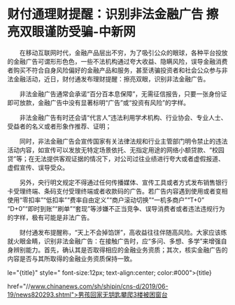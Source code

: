 # 财付通理财提醒：识别非法金融广告 擦亮双眼谨防受骗-中新网

　　在移动互联网时代，金融产品层出不穷，为了吸引公众的眼球，各种平台投放的金融广告可谓形形色色，一些不法机构通过夸大收益、隐瞒风险，误导金融消费者购买不符合自身风险偏好的金融产品和服务，甚至诱骗投资者和社会公众参与非法金融活动，近日，财付通发布理财提醒：擦亮双眼，识别非法金融广告。

　　非法金融广告通常会承诺“百分百本息保障”，无需征信报告，只要一张身份证即可放款，金融广告中没有显著标明“广告”或“投资有风险”的字样。

　　非法金融广告有时还会请“代言人”违法利用学术机构、行业协会、专业人士、受益者的名义或者形象作推荐、证明；

　　同时，非法金融广告会宣传国家有关法律法规和行业主管部门明令禁止的违法活动内容，如宣传可以发放无特定场景依托、无指定用途的网络小额贷款、“校园贷”等；在无法提供客观证据的情况下，对公司过往业绩进行夸大或者虚假报道、虚假宣传、误导受众。

　　另外，央行明文规定不得通过任何传播媒体、宣传工具或者方式发布销售银行卡受理终端、条码支付受理终端或者收款码的广告。若广告内容遇到使用或者变相使用“零扣率”“低扣率”“费率自由定义”“商户滚动切换”“一机多商户”“T+0” “D+0”“即时到账”“刷单”“套现”等涉嫌不正当竞争、误导消费者或者违法违规行为的字样，极有可能是非法广告。

　　财付通发布提醒称，“天上不会掉馅饼”，高收益往往伴随高风险。大家应该练就火眼金睛，识别非法金融广告：在接触广告时，应“多问、多想、多学”来增强自身辨别能力。首先，确认其是否取得相应的金融业务资质；其次，核实金融广告的内容是否与其所取得的金融业务资质保持一致。

le="{title}" style=" font-size:12px; text-align:center; color:#000">{title}

href="//www.chinanews.com/sh/shipin/cns-d/2019/06-19/news820293.shtml">男孩回家无钥匙攀爬3楼被困窗台

